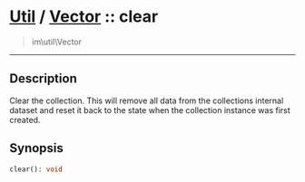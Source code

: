 # [Util](Util.md) / [Vector](Util-Vector.md) :: clear
 > im\util\Vector
____

## Description
Clear the collection. This will remove all data from the
collections internal dataset and reset it back to the state
when the collection instance was first created.

## Synopsis
```php
clear(): void
```
